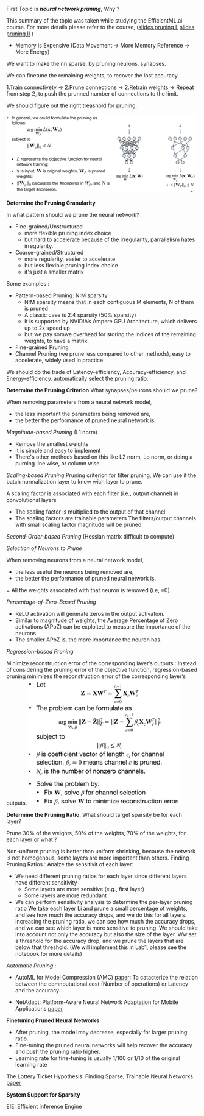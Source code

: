 First Topic is ***neural network pruning***, Why ?

This summary of the topic was taken while studying the EfficientML.ai course. For more details please refer to the course, ([slides pruning I](https://www.dropbox.com/scl/fi/2oxmtvoeccyuw47yfambb/lec03.pdf?rlkey=3ykm0g21ibsoqn7xnw43v7aaw&e=1&dl=0), [slides pruning II](https://www.dropbox.com/scl/fi/oeh0e224uvqnftl00u9yy/lec04.pdf?rlkey=5yn44pfdrfjeqn6uq0k02bbdk&e=1&dl=0) )
- Memory is Expensive (Data Movement → More Memory Reference → More Energy)

We want to make the nn sparse, by pruning neurons, synapses.

We can finetune the remaining weights, to recover the lost accuracy.

1.Train connectivety → 2.Prune connections → 2.Retrain weights → Repeat from step 2, to push the prunned number of connections to the limit.

We should figure out the right treashold for pruning. 

<img src="images/pruning1.png" width="500">

****Determine the Pruning Granularity****

In what pattern should we prune the neural network?
  - Fine-grained/Unstructured
    - more flexible pruning index choice
    - but hard to accelerate because of the irregularity, parrallelism hates irregularity.
  - Coarse-grained/Structured
    - more regularity, easier to accelerate
    - but less flexible pruning index choice 
    - it's just a smaller matrix


Some examples :
- Pattern-based Pruning: N:M sparsity 
  - N:M sparsity means that in each contiguous M elements, N of them is pruned
  - A classic case is 2:4 sparsity (50% sparsity)
  - It is supported by NVIDIA’s Ampere GPU Architecture, which delivers up to 2x speed up
  - but we pay somwe overhead for storing the indices of the remaining weights, to have a matrix.
- Fine-grained Pruning
- Channel Pruning (we prune less compared to other methods), easy to accelerate, widely used in practice. 

We should do the trade of Latency-efficiency, Accuracy-efficiency, and Energy-efficiency. automatically select the pruning ratio.

****Determine the Pruning Criterion****
What synapses/neurons should we prune?

When removing parameters from a neural network model, 
- the less important the parameters being removed are, 
- the better the performance of pruned neural network is.

*Magnitude-based Pruning* (L1 norm)
- Remove the smallest weights
- It is simple and easy to implement
- There's other methods based on this like L2 norm, Lp norm, or doing a purning line wise, or column wise.

*Scaling-based Pruning* Pruning criterion for filter pruning, We can use it the batch normalization layer to know wich layer to prune.

A scaling factor is associated with each filter (i.e., output channel) in convolutional layers
- The scaling factor is multiplied to the output of that channel
- The scaling factors are trainable parameters
The filters/output channels with small scaling factor magnitude will be pruned

*Second-Order-based Pruning* (Hessian matrix difficult to compute)

*Selection of Neurons to Prune*

When removing neurons from a neural network model, 
- the less useful the neurons being removed are,
- the better the performance of pruned neural network is.

= All the weights associated with that neuron is removed (i.e, =0).

*Percentage-of-Zero-Based Pruning*
- ReLU activation will generate zeros in the output activation.
- Similar to magnitude of weights, the Average Percentage of Zero activations (APoZ) can be exploited to measure the importance of the neurons.
- The smaller APoZ is, the more importance the neuron has.

*Regression-based Pruning*

Minimize reconstruction error of the corresponding layer’s outputs : Instead of considering the pruning error of the objective function, regression-based pruning minimizes the reconstruction error of the corresponding layer’s outputs.
<img src="images/pruning2.png" width="400">


****Determine the Pruning Ratio****, What should target sparsity be for each layer?

Prune 30% of the weights, 50% of the weights, 70% of the weights, for each layer or what ?

Non-uniform pruning is better than uniform shrinking, because the network is not homogenous, some layers are more important than others.
Finding Pruning Ratios :
Analze the sensitivit of each layer:
- We need different pruning ratios for each layer since different layers have different sensitivity 
  - Some layers are more sensitive (e.g., first layer)
  - Some layers are more redundant
- We can perform sensitivity analysis to determine the per-layer pruning ratio
We take each layer Li and prune a small percentage of weights, and see how much the accuracy drops, and we do this for all layers. increasing the pruning ratio, we can see how much the accuracy drops, and we can see which layer is more sensitive to pruning. We should take into account not only the accuracy but also the size of the layer. Ww set a threshold for the accuracy drop, and we prune the layers that are below that threshold. (We will implement this in Lab1, please see the notebook for more details)

*Automatic Pruning* : 
- AutoML for Model Compression (AMC) [paper](https://arxiv.org/pdf/1802.03494):  To catacterize the relation between the comnputational cost (Number of operations) or Latency and the accuracy.

- NetAdapt: Platform-Aware Neural Network Adaptation for Mobile Applications [paper](https://arxiv.org/pdf/1804.03230)


****Finetuning Pruned Neural Networks****

- After pruning, the model may decrease, especially for larger pruning ratio.
- Fine-tuning the pruned neural networks will help recover the accuracy and push the pruning ratio higher.
- Learning rate for fine-tuning is usually 1/100 or 1/10 of the original learning rate

The Lottery Ticket Hypothesis: Finding Sparse, Trainable Neural Networks [paper](https://arxiv.org/pdf/1803.03635)


****System Support for Sparsity****

EIE: Efficient Inference Engine